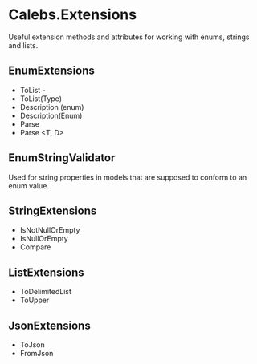 # Calebs.Extensions
Useful extension methods and attributes for working with enums, strings and lists. 

## EnumExtensions
- ToList<D> - 
- ToList(Type)
- Description (enum)
- Description<ToDesc>(Enum)
- Parse<T>
- Parse <T, D>


## EnumStringValidator
Used for string properties in models that are supposed to conform to an enum value. 

## StringExtensions
- IsNotNullOrEmpty
- IsNullOrEmpty
- Compare

## ListExtensions
- ToDelimitedList
- ToUpper

## JsonExtensions
- ToJson<T>
- FromJson

